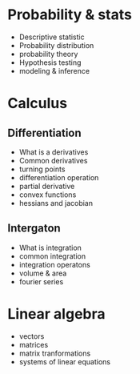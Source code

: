 # Probability & stats

- Descriptive statistic
- Probability distribution
- probability theory
- Hypothesis testing
- modeling & inference


# Calculus
## Differentiation
- What is a derivatives
- Common derivatives
- turning points
- differentiation operation
- partial derivative
- convex functions
- hessians and jacobian

## Intergaton
- What is integration
- common integration
- integration operatons
- volume & area
- fourier series

# Linear algebra
- vectors
- matrices
- matrix tranformations
- systems of linear equations

